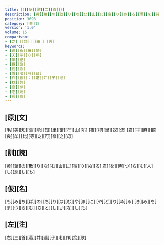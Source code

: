 ```yaml
---
title: [（][反][歌][二][首][）]
description: [黄][葉][の][散][り][な][む][山][に][宿][り][ぬ][る][君][を][待][つ][ら][む][人][し][悲][し][も]
position: 3693
category: [巻]15
version: '1.0'
volume: 15
comparison:
- [之] [[類]][[細]] [思]
keywords:
- [遣][新][羅][使]
- [天][平][８][年]
- [年][紀]
- [羈][旅]
- [挽][歌]
- [雪][宅][麻][呂]
- [作][者][：][葛][井][子][老]
- [枕][詞]
- [哀][悼]
- [壱][岐]
- [長][崎]
---
```


## [原][文]

[毛][美][知][葉][能] [知][里][奈][牟][山][尓] [夜][杼][里][奴][流] [君][乎][麻][都][良][牟] [比][等][之][可][奈][之][母]

## [訓][読]

[黄][葉][の][散][り][な][む][山][に][宿][り][ぬ][る][君][を][待][つ][ら][む][人][し][悲][し][も]

## [仮][名]

[も][み][ち][ば][の] [ち][り][な][む][や][ま][に] [や][ど][り][ぬ][る] [き][み][を][ま][つ][ら][む] [ひ][と][し][か][な][し][も]

## [左][注]

[右][三][首][葛][井][連][子][老][作][挽][歌]
